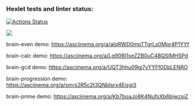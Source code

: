### Hexlet tests and linter status:
[![Actions Status](https://github.com/messkos/backend-project-44/workflows/hexlet-check/badge.svg)](https://github.com/messkos/backend-project-44/actions)

<a href="https://codeclimate.com/github/messkos/backend-project-44/maintainability"><img src="https://api.codeclimate.com/v1/badges/b7652fbecdf452c9e0bd/maintainability" /></a>

brain-even demo:
https://asciinema.org/a/aIqRWD0mpTTgrLs0Mpr4P1YYf

brain-calc demo:
https://asciinema.org/a/Lg90BI1seZZB0uC4BQSlMHSPd

brain-gcd demo:
https://asciinema.org/a/UQT3hhu09gj7yYYFf0DbLENRO

brain-progression demo:
https://asciinema.org/a/smrs2R5c2t3QNbIsrx4Eisgi3

brain-prime demo:
https://asciinema.org/a/Kb7boaJo8K4NufsXb6bjwzsjZ